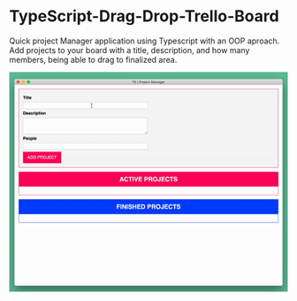 # TypeScript-Drag-Drop-Trello-Board

Quick project Manager application using Typescript with an OOP aproach.
Add projects to your board with a title, description, and how many members, being able to drag to finalized area.

![alt text](https://github.com/e-rojas/TypeScript-Drag-Drop-Trello-Board/blob/master/images/project-mngr.gif)
